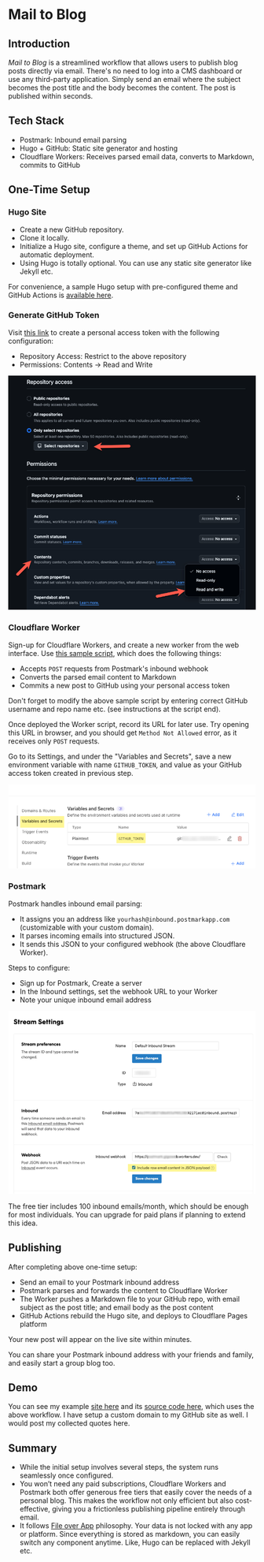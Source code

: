 # Mail to Blog

## Introduction

*Mail to Blog* is a streamlined workflow that allows users to publish blog posts directly via email. There's no need to log into a CMS dashboard or use any third-party application. Simply send an email where the subject becomes the post title and the body becomes the content. The post is published within seconds.

## Tech Stack

- Postmark: Inbound email parsing
- Hugo + GitHub: Static site generator and hosting
- Cloudflare Workers: Receives parsed email data, converts to Markdown, commits to GitHub

## One-Time Setup

### Hugo Site

- Create a new GitHub repository.
- Clone it locally.
- Initialize a Hugo site, configure a theme, and set up GitHub Actions for automatic deployment.
- Using Hugo is totally optional. You can use any static site generator like Jekyll etc.

For convenience, a sample Hugo setup with pre-configured theme and GitHub Actions is [available here](https://github.com/gigaArpit/sample-hugo-site).

### Generate GitHub Token

Visit [this link](https://github.com/settings/personal-access-tokens/new) to create a personal access token with the following configuration:

- Repository Access: Restrict to the above repository
- Permissions: Contents → Read and Write

![GitHub Token Configuration](./images/github-token.png)

### Cloudflare Worker

Sign-up for Cloudflare Workers, and create a new worker from the web interface. Use [this sample script](worker.js), which does the following things:

- Accepts `POST` requests from Postmark's inbound webhook
- Converts the parsed email content to Markdown
- Commits a new post to GitHub using your personal access token

Don't forget to modify the above sample script by entering correct GitHub username and repo name etc. (see instructions at the script end).

Once deployed the Worker script, record its URL for later use. Try opening this URL in browser, and you should get `Method Not Allowed` error, as it receives only `POST` requests.

Go to its Settings, and under the "Variables and Secrets", save a new environment variable with name `GITHUB_TOKEN`, and value as your GitHub access token created in previous step.

![Cloudflare Worker Environment Variable Setup](./images/worker-env.png)

### Postmark

Postmark handles inbound email parsing:

- It assigns you an address like `yourhash@inbound.postmarkapp.com` (customizable with your custom domain).
- It parses incoming emails into structured JSON.
- It sends this JSON to your configured webhook (the above Cloudflare Worker).

Steps to configure:

- Sign up for Postmark, Create a server
- In the Inbound settings, set the webhook URL to your Worker
- Note your unique inbound email address

![Postmark Inbound Settings](./images/postmark-settings.png)

The free tier includes 100 inbound emails/month, which should be enough for most individuals. You can upgrade for paid plans if planning to extend this idea.

## Publishing

After completing above one-time setup:

- Send an email to your Postmark inbound address
- Postmark parses and forwards the content to Cloudflare Worker
- The Worker pushes a Markdown file to your GitHub repo, with email subject as the post title; and email body as the post content
- GitHub Actions rebuild the Hugo site, and deploys to Cloudflare Pages platform

Your new post will appear on the live site within minutes.

You can share your Postmark inbound address with your friends and family, and easily start a group blog too.

## Demo

You can see my example [site here](https://quotes.microgeek.dev/) and its [source code here](https://github.com/gigaArpit/quotes), which uses the above workflow. I have setup a custom domain to my GitHub site as well. I would post my collected quotes here.

## Summary

- While the initial setup involves several steps, the system runs seamlessly once configured.
- You won’t need any paid subscriptions, Cloudflare Workers and Postmark both offer generous free tiers that easily cover the needs of a personal blog. This makes the workflow not only efficient but also cost-effective, giving you a frictionless publishing pipeline entirely through email.
- It follows [File over App](https://stephango.com/file-over-app) philosophy. Your data is not locked with any app or platform. Since everything is stored as markdown, you can easily switch any component anytime. Like, Hugo can be replaced with Jekyll etc.
